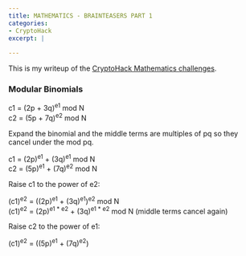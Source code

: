 ```yaml
---
title: MATHEMATICS - BRAINTEASERS PART 1
categories:
- CryptoHack
excerpt: |
  
---
```


This is my writeup of the [CryptoHack Mathematics challenges](https://cryptohack.org/challenges/maths/).

### Modular Binomials

c1 = (2p + 3q)<sup>e1</sup> mod N <br>
c2 = (5p + 7q)<sup>e2</sup> mod N

Expand the binomial and the middle terms are multiples of pq so they cancel under the mod pq.

c1 = (2p)<sup>e1</sup> + (3q)<sup>e1</sup> mod N <br>
c2 = (5p)<sup>e1</sup> + (7q)<sup>e2</sup> mod N 

Raise c1 to the power of e2:

(c1)<sup>e2</sup> = ((2p)<sup>e1</sup> + (3q)<sup>e1</sup>)<sup>e2</sup> mod N <br>
(c1)<sup>e2</sup> = (2p)<sup>e1 * e2</sup> + (3q)<sup>e1 * e2</sup> mod N (middle terms cancel again)

Raise c2 to the power of e1:

(c1)<sup>e2</sup> = ((5p)<sup>e1</sup> + (7q)<sup>e2</sup>)
